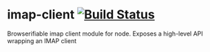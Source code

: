 imap-client [![Build Status](https://magnum.travis-ci.com/whiteout-io/imap-client.png?token=g11Y5xe1ynqF5dzGqgB8&branch=master)](https://magnum.travis-ci.com/whiteout-io/imap-client)
===========

Browserifiable imap client module for node. Exposes a high-level API wrapping an IMAP client
